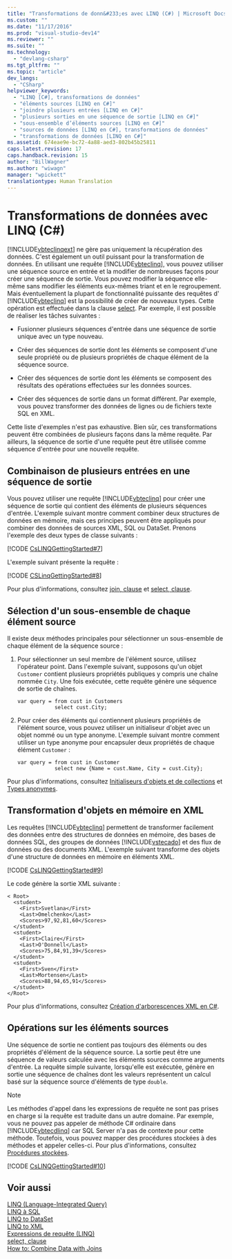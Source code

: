 ```yaml
---
title: "Transformations de donn&#233;es avec LINQ (C#) | Microsoft Docs"
ms.custom: ""
ms.date: "11/17/2016"
ms.prod: "visual-studio-dev14"
ms.reviewer: ""
ms.suite: ""
ms.technology: 
  - "devlang-csharp"
ms.tgt_pltfrm: ""
ms.topic: "article"
dev_langs: 
  - "CSharp"
helpviewer_keywords: 
  - "LINQ [C#], transformations de données"
  - "éléments sources [LINQ en C#]"
  - "joindre plusieurs entrées [LINQ en C#]"
  - "plusieurs sorties en une séquence de sortie [LINQ en C#]"
  - "sous-ensemble d’éléments sources [LINQ en C#]"
  - "sources de données [LINQ en C#], transformations de données"
  - "transformations de données [LINQ en C#]"
ms.assetid: 674eae9e-bc72-4a88-aed3-802b45b25811
caps.latest.revision: 17
caps.handback.revision: 15
author: "BillWagner"
ms.author: "wiwagn"
manager: "wpickett"
translationtype: Human Translation
---
```

# Transformations de donn&#233;es avec LINQ (C#)
[!INCLUDE[vbteclinqext](../../../../csharp/getting-started/includes/vbteclinqext_md.md)] ne gère pas uniquement la récupération des données.  C'est également un outil puissant pour la transformation de données.  En utilisant une requête [!INCLUDE[vbteclinq](../../../../csharp/includes/vbteclinq_md.md)], vous pouvez utiliser une séquence source en entrée et la modifier de nombreuses façons pour créer une séquence de sortie.  Vous pouvez modifier la séquence elle\-même sans modifier les éléments eux\-mêmes triant et en le regroupement. Mais éventuellement la plupart de fonctionnalité puissante des requêtes d' [!INCLUDE[vbteclinq](../../../../csharp/includes/vbteclinq_md.md)] est la possibilité de créer de nouveaux types.  Cette opération est effectuée dans la clause [select](../../../../csharp/language-reference/keywords/select-clause.md).  Par exemple, il est possible de réaliser les tâches suivantes :  
  
-   Fusionner plusieurs séquences d'entrée dans une séquence de sortie unique avec un type nouveau.  
  
-   Créer des séquences de sortie dont les éléments se composent d'une seule propriété ou de plusieurs propriétés de chaque élément de la séquence source.  
  
-   Créer des séquences de sortie dont les éléments se composent des résultats des opérations effectuées sur les données sources.  
  
-   Créer des séquences de sortie dans un format différent.  Par exemple, vous pouvez transformer des données de lignes ou de fichiers texte SQL en XML.  
  
 Cette liste d'exemples n'est pas exhaustive.  Bien sûr, ces transformations peuvent être combinées de plusieurs façons dans la même requête.  Par ailleurs, la séquence de sortie d'une requête peut être utilisée comme séquence d'entrée pour une nouvelle requête.  
  
## Combinaison de plusieurs entrées en une séquence de sortie  
 Vous pouvez utiliser une requête [!INCLUDE[vbteclinq](../../../../csharp/includes/vbteclinq_md.md)] pour créer une séquence de sortie qui contient des éléments de plusieurs séquences d'entrée.  L'exemple suivant montre comment combiner deux structures de données en mémoire, mais ces principes peuvent être appliqués pour combiner des données de sources XML, SQL ou DataSet.  Prenons l'exemple des deux types de classe suivants :  
  
 [!CODE [CsLINQGettingStarted#7](../CodeSnippet/VS_Snippets_VBCSharp/CsLINQGettingStarted#7)]  
  
 L'exemple suivant présente la requête :  
  
 [!CODE [CSLinqGettingStarted#8](../CodeSnippet/VS_Snippets_VBCSharp/CsLINQGettingStarted#8)]  
  
 Pour plus d'informations, consultez [join, clause](../../../../csharp/language-reference/keywords/join-clause.md) et [select, clause](../../../../csharp/language-reference/keywords/select-clause.md).  
  
## Sélection d'un sous\-ensemble de chaque élément source  
 Il existe deux méthodes principales pour sélectionner un sous\-ensemble de chaque élément de la séquence source :  
  
1.  Pour sélectionner un seul membre de l'élément source, utilisez l'opérateur point.  Dans l'exemple suivant, supposons qu'un objet `Customer` contient plusieurs propriétés publiques y compris une chaîne nommée `City`.  Une fois exécutée, cette requête génère une séquence de sortie de chaînes.  
  
    ```  
    var query = from cust in Customers  
                select cust.City;  
    ```  
  
2.  Pour créer des éléments qui contiennent plusieurs propriétés de l'élément source, vous pouvez utiliser un initialiseur d'objet avec un objet nommé ou un type anonyme.  L'exemple suivant montre comment utiliser un type anonyme pour encapsuler deux propriétés de chaque élément `Customer` :  
  
    ```  
    var query = from cust in Customer  
                select new {Name = cust.Name, City = cust.City};  
    ```  
  
 Pour plus d'informations, consultez [Initialiseurs d'objets et de collections](../../../../csharp/programming-guide/classes-and-structs/object-and-collection-initializers.md) et [Types anonymes](../../../../csharp/programming-guide/classes-and-structs/anonymous-types.md).  
  
## Transformation d'objets en mémoire en XML  
 Les requêtes [!INCLUDE[vbteclinq](../../../../csharp/includes/vbteclinq_md.md)] permettent de transformer facilement des données entre des structures de données en mémoire, des bases de données SQL, des groupes de données [!INCLUDE[vstecado](../../../../csharp/programming-guide/concepts/linq/includes/vstecado_md.md)] et des flux de données ou des documents XML.  L'exemple suivant transforme des objets d'une structure de données en mémoire en éléments XML.  
  
 [!CODE [CsLINQGettingStarted#9](../CodeSnippet/VS_Snippets_VBCSharp/CsLINQGettingStarted#9)]  
  
 Le code génère la sortie XML suivante :  
  
```  
< Root>  
  <student>  
    <First>Svetlana</First>  
    <Last>Omelchenko</Last>  
    <Scores>97,92,81,60</Scores>  
  </student>  
  <student>  
    <First>Claire</First>  
    <Last>O'Donnell</Last>  
    <Scores>75,84,91,39</Scores>  
  </student>  
  <student>  
    <First>Sven</First>  
    <Last>Mortensen</Last>  
    <Scores>88,94,65,91</Scores>  
  </student>  
</Root>  
```  
  
 Pour plus d'informations, consultez [Création d'arborescences XML en C\#](../Topic/Creating%20XML%20Trees%20in%20C%23%20\(LINQ%20to%20XML\)1.md).  
  
## Opérations sur les éléments sources  
 Une séquence de sortie ne contient pas toujours des éléments ou des propriétés d'élément de la séquence source.  La sortie peut être une séquence de valeurs calculée avec les éléments sources comme arguments d'entrée.  La requête simple suivante, lorsqu'elle est exécutée, génère en sortie une séquence de chaînes dont les valeurs représentent un calcul basé sur la séquence source d'éléments de type `double`.  
  
> [!NOTE]
>  Les méthodes d'appel dans les expressions de requête ne sont pas prises en charge si la requête est traduite dans un autre domaine.  Par exemple, vous ne pouvez pas appeler de méthode C\# ordinaire dans [!INCLUDE[vbtecdlinq](../../../../csharp/includes/vbtecdlinq_md.md)] car SQL Server n'a pas de contexte pour cette méthode.  Toutefois, vous pouvez mapper des procédures stockées à des méthodes et appeler celles\-ci.  Pour plus d'informations, consultez [Procédures stockées](../Topic/Stored%20Procedures.md).  
  
 [!CODE [CsLINQGettingStarted#10](../CodeSnippet/VS_Snippets_VBCSharp/CsLINQGettingStarted#10)]  
  
## Voir aussi  
 [LINQ \(Language\-Integrated Query\)](../Topic/LINQ%20\(Language-Integrated%20Query\).md)   
 [LINQ à SQL](../Topic/LINQ%20to%20SQL.md)   
 [LINQ to DataSet](../Topic/LINQ%20to%20DataSet.md)   
 [LINQ to XML](../../../../visual-basic/programming-guide/concepts/linq/linq-to-xml.md)   
 [Expressions de requête \(LINQ\)](../../../../csharp/programming-guide/linq-query-expressions/index.md)   
 [select, clause](../../../../csharp/language-reference/keywords/select-clause.md)   
 [How to: Combine Data with Joins](../../../../visual-basic/programming-guide/language-features/linq/how-to-combine-data-with-linq-by-using-joins.md)